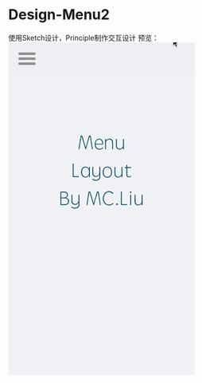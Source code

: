 # Design-Menu2
使用Sketch设计，Principle制作交互设计 预览： 
<br>
![img](https://github.com/RyomaLiu/Design-Menu2/blob/master/Menu2.gif)	
